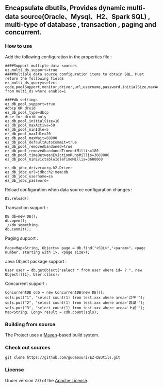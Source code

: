 ## Encapsulate dbutils, Provides dynamic multi-data source(Oracle、Mysql、H2、Spark SQL) , multi-type of database , transaction , paging  and concurrent.

### How to use

Add the following configuration in the properties file  :

    ####Support multiple data sources
    ez_multi_ds_support=true
    ####Multiple data source configuration items to obtain SQL, Must return the following fields
    ez_multi_ds_query=select code,poolSupport,monitor,driver,url,username,password,initialSize,maxActive,minIdle,maxIdle,maxWait,autoCommit,rmAbandoned,rmAbandonedTimeout,betweenEvictionRuns,minEvictableIdle from multi_ds where enable=1

    ####db settings
    ez_db_pool_support=true
    #dbcp OR druid
    ez_db_pool_type=dbcp
    #use for druid only
    ez_db_pool_initialSize=10
    ez_db_pool_maxActive=50
    ez_db_pool_minIdle=5
    ez_db_pool_maxIdle=20
    ez_db_pool_maxWait=60000
    ez_db_pool_defaultAutoCommit=true
    ez_db_pool_removeAbandoned=true
    ez_db_pool_removeAbandonedTimeoutMillis=180
    ez_db_pool_timeBetweenEvictionRunsMillis=3600000
    ez_db_pool_minEvictableIdleTimeMillis=3600000

    ez_db_jdbc_driver=org.h2.Driver
    ez_db_jdbc_url=jdbc:h2:mem:db
    ez_db_jdbc_username=sa
    ez_db_jdbc_password=

Reload configuration when data source configuration changes :

    DS.reload()

Transaction support :

    DB db=new DB();
    db.open();
     //do something.
    db.commit();

Paging support :

`Page<Map<String, Object>> page = db.find("<SQL>","<param>"，<page number, starting with 1>, <page size>);`

Java Object package support :

`User user = db.getObject("select * from user where id= ? ", new Object[]{1}, User.class);`

Concurrent support :

    ConcurrentDB cdb = new ConcurrentDB(new DB());
    sqls.put("1", "select count(1) from test.xxx where area='江干'");
    sqls.put("2", "select count(1) from test.xxx where area='西湖'");
    sqls.put("3", "select count(1) from test.xxx where area='上城'");
    Map<String, Long> result = cdb.count(sqls);

### Building from source
The Project uses a [Maven][]-based build system.

### Check out sources
`git clone https://github.com/gudaoxuri/EZ-DBUtils.git`

### License

Under version 2.0 of the [Apache License][].

[Apache License]: http://www.apache.org/licenses/LICENSE-2.0

[Maven]:http://maven.apache.org/
